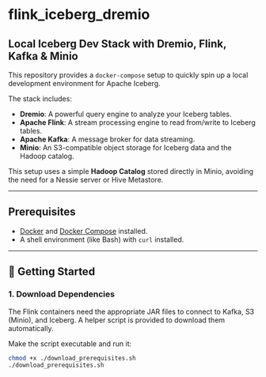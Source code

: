 # flink_iceberg_dremio
## Local Iceberg Dev Stack with Dremio, Flink, Kafka & Minio

This repository provides a `docker-compose` setup to quickly spin up a local development environment for Apache Iceberg.

The stack includes:
* **Dremio**: A powerful query engine to analyze your Iceberg tables.
* **Apache Flink**: A stream processing engine to read from/write to Iceberg tables.
* **Apache Kafka**: A message broker for data streaming.
* **Minio**: An S3-compatible object storage for Iceberg data and the Hadoop catalog.

This setup uses a simple **Hadoop Catalog** stored directly in Minio, avoiding the need for a Nessie server or Hive Metastore.

---

##  Prerequisites

* [Docker](https://docs.docker.com/get-docker/) and [Docker Compose](https://docs.docker.com/compose/install/) installed.
* A shell environment (like Bash) with `curl` installed.

---

## 🚀 Getting Started

### 1. Download Dependencies

The Flink containers need the appropriate JAR files to connect to Kafka, S3 (Minio), and Iceberg. A helper script is provided to download them automatically.

Make the script executable and run it:
```bash
chmod +x ./download_prerequisites.sh
./download_prerequisites.sh